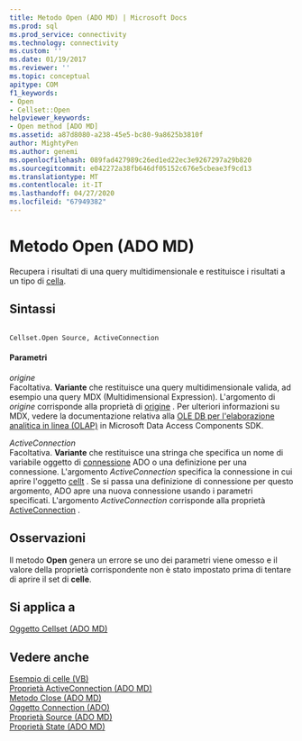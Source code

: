 ```yaml
---
title: Metodo Open (ADO MD) | Microsoft Docs
ms.prod: sql
ms.prod_service: connectivity
ms.technology: connectivity
ms.custom: ''
ms.date: 01/19/2017
ms.reviewer: ''
ms.topic: conceptual
apitype: COM
f1_keywords:
- Open
- Cellset::Open
helpviewer_keywords:
- Open method [ADO MD]
ms.assetid: a87d8080-a238-45e5-bc80-9a8625b3810f
author: MightyPen
ms.author: genemi
ms.openlocfilehash: 089fad427989c26ed1ed22ec3e9267297a29b820
ms.sourcegitcommit: e042272a38fb646df05152c676e5cbeae3f9cd13
ms.translationtype: MT
ms.contentlocale: it-IT
ms.lasthandoff: 04/27/2020
ms.locfileid: "67949382"
---
```

# <a name="open-method-ado-md"></a>Metodo Open (ADO MD)
Recupera i risultati di una query multidimensionale e restituisce i risultati a un tipo di [cella](../../../ado/reference/ado-md-api/cellset-object-ado-md.md).  
  
## <a name="syntax"></a>Sintassi  
  
```  
  
Cellset.Open Source, ActiveConnection  
```  
  
#### <a name="parameters"></a>Parametri  
 *origine*  
 Facoltativa. **Variante** che restituisce una query multidimensionale valida, ad esempio una query MDX (Multidimensional Expression). L'argomento di *origine* corrisponde alla proprietà di [origine](../../../ado/reference/ado-md-api/source-property-ado-md.md) . Per ulteriori informazioni su MDX, vedere la documentazione relativa alla [OLE DB per l'elaborazione analitica in linea (OLAP)](https://msdn.microsoft.com/8a7673c6-3ca1-4411-9f1e-adf1e47df4f3) in Microsoft Data Access Components SDK.  
  
 *ActiveConnection*  
 Facoltativa. **Variante** che restituisce una stringa che specifica un nome di variabile oggetto di [connessione](../../../ado/reference/ado-api/connection-object-ado.md) ADO o una definizione per una connessione. L'argomento *ActiveConnection* specifica la connessione in cui aprire l'oggetto [cellt](../../../ado/reference/ado-md-api/cellset-object-ado-md.md) . Se si passa una definizione di connessione per questo argomento, ADO apre una nuova connessione usando i parametri specificati. L'argomento *ActiveConnection* corrisponde alla proprietà [ActiveConnection](../../../ado/reference/ado-md-api/activeconnection-property-ado-md.md) .  
  
## <a name="remarks"></a>Osservazioni  
 Il metodo **Open** genera un errore se uno dei parametri viene omesso e il valore della proprietà corrispondente non è stato impostato prima di tentare di aprire il set di **celle**.  
  
## <a name="applies-to"></a>Si applica a  
 [Oggetto Cellset (ADO MD)](../../../ado/reference/ado-md-api/cellset-object-ado-md.md)  
  
## <a name="see-also"></a>Vedere anche  
 [Esempio di celle (VB)](../../../ado/reference/ado-md-api/cellset-example-vb.md)   
 [Proprietà ActiveConnection (ADO MD)](../../../ado/reference/ado-md-api/activeconnection-property-ado-md.md)   
 [Metodo Close (ADO MD)](../../../ado/reference/ado-md-api/close-method-ado-md.md)   
 [Oggetto Connection (ADO)](../../../ado/reference/ado-api/connection-object-ado.md)   
 [Proprietà Source (ADO MD)](../../../ado/reference/ado-md-api/source-property-ado-md.md)   
 [Proprietà State (ADO MD)](../../../ado/reference/ado-md-api/state-property-ado-md.md)

